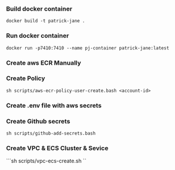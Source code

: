 ### Build docker container 
```docker build -t patrick-jane .```
### Run docker container 
```docker run -p7410:7410 --name pj-container patrick-jane:latest```

### Create aws ECR Manually

### Create Policy 
```sh scripts/aws-ecr-policy-user-create.bash <account-id>```

### Create .env file with aws secrets 

### Create Github secrets
```sh scripts/github-add-secrets.bash```

### Create VPC & ECS Cluster & Sevice
```sh scripts/vpc-ecs-create.sh <account-id>``

